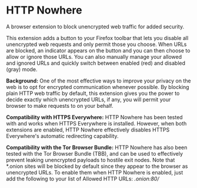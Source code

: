 HTTP Nowhere
============

A browser extension to block unencrypted web traffic for added security.

This extension adds a button to your Firefox toolbar that lets you disable all unencrypted web requests and only permit those you choose. When URLs are blocked, an indicator appears on the button and you can then choose to allow or ignore those URLs. You can also manually manage your allowed and ignored URLs and quickly switch between enabled (red) and disabled (gray) mode.

**Background:**
One of the most effective ways to improve your privacy on the web is to opt for encrypted communication whenever possible. By blocking plain HTTP web traffic by default, this extension gives you the power to decide exactly which unencrypted URLs, if any, you will permit your browser to make requests to on your behalf.

**Compatibility with HTTPS Everywhere:**
HTTP Nowhere has been tested with and works when HTTPS Everywhere is installed. However, when both extensions are enabled, HTTP Nowhere effectively disables HTTPS Everywhere's automatic redirecting capability.

**Compatibility with the Tor Browser Bundle:**
HTTP Nowhere has also been tested with the Tor Browser Bundle (TBB), and can be used to effectively prevent leaking unencrypted payloads to hostile exit nodes. Note that *.onion sites will be blocked by default since they appear to the browser as unencrypted URLs. To enable them when HTTP Nowhere is enabled, just add the following to your list of Allowed HTTP URLs: *.onion:80/*
